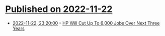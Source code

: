 # [Published on 2022-11-22](index.md)

* [2022-11-22, 23:20:00](https://slashdot.org/story/22/11/22/2245258/hp-will-cut-up-to-6000-jobs-over-next-three-years?utm_source=rss1.0mainlinkanon&utm_medium=feed) - [HP Will Cut Up To 6,000 Jobs Over Next Three Years](https://slashdot.org/story/22/11/22/2245258/hp-will-cut-up-to-6000-jobs-over-next-three-years?utm_source=rss1.0mainlinkanon&utm_medium=feed)
